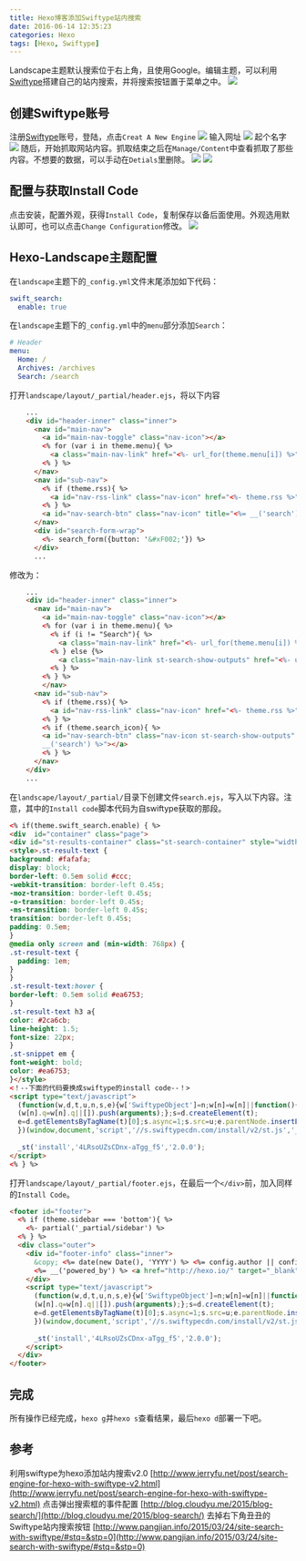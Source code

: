 ```yaml
---
title: Hexo博客添加Swiftype站内搜索
date: 2016-06-14 12:35:23
categories: Hexo
tags: [Hexo, Swiftype]
---
```


Landscape主题默认搜索位于右上角，且使用Google。编辑主题，可以利用[Swiftype](https://swiftype.com)搭建自己的站内搜索，并将搜索按钮置于菜单之中。
![](/add-swiftype-search/search.png)
<!-- more -->
<!-- toc -->
## 创建Swiftype账号
注册[Swiftype](https://swiftype.com)账号，登陆，点击`Creat A New Engine`
![](add-swiftype-search/creat_engine.png)
输入网址
![](add-swiftype-search/type_url.png)
起个名字
![](add-swiftype-search/engine_name.png)
随后，开始抓取网站内容。抓取结束之后在`Manage/Content`中查看抓取了那些内容。不想要的数据，可以手动在`Detials`里删除。
![](add-swiftype-search/manage.png)
![](add-swiftype-search/content.png)

## 配置与获取Install Code
点击安装，配置外观，获得`Install Code`，复制保存以备后面使用。外观选用默认即可，也可以点击`Change Configuration`修改。
![](add-swiftype-search/install.png)

## Hexo-Landscape主题配置
在`landscape`主题下的`_config.yml`文件末尾添加如下代码：
``` yml
swift_search:
  enable: true
```
在`landscape`主题下的`_config.yml`中的`menu`部分添加`Search`：
``` yml
# Header
menu:
  Home: /
  Archives: /archives
  Search: /search
```
打开`landscape/layout/_partial/header.ejs`，将以下内容
``` html
    ...
    <div id="header-inner" class="inner">
      <nav id="main-nav">
        <a id="main-nav-toggle" class="nav-icon"></a>
        <% for (var i in theme.menu){ %>
          <a class="main-nav-link" href="<%- url_for(theme.menu[i]) %>"><%= i %></a>
        <% } %>
      </nav>
      <nav id="sub-nav">
        <% if (theme.rss){ %>
          <a id="nav-rss-link" class="nav-icon" href="<%- theme.rss %>" title="<%= __('rss_feed') %>"></a>
        <% } %>
        <a id="nav-search-btn" class="nav-icon" title="<%= __('search') %>"></a>
      </nav>
      <div id="search-form-wrap">
        <%- search_form({button: '&#xF002;'}) %>
      </div>
      ...
```
修改为：
``` html
    ...
    <div id="header-inner" class="inner">
      <nav id="main-nav">
        <a id="main-nav-toggle" class="nav-icon"></a>
        <% for (var i in theme.menu){ %>
          <% if (i != "Search"){ %>
            <a class="main-nav-link" href="<%- url_for(theme.menu[i]) %>"><%= i %></a>
          <% } else {%>
            <a class="main-nav-link st-search-show-outputs" href="<%- url_for(theme.menu[i]) %>"><%= i %></a>
          <% } %>
        <% } %>
        </nav>
      <nav id="sub-nav">
        <% if (theme.rss){ %>
          <a id="nav-rss-link" class="nav-icon" href="<%- theme.rss %>" title="<%= __('rss_feed') %>"></a>
        <% } %>
        <% if (theme.search_icon){ %>
        <a id="nav-search-btn" class="nav-icon st-search-show-outputs" title="<%= 
        __('search') %>"></a>
        <% } %>
      </nav>
    </div>
    ...
```
在`landscape/layout/_partial/`目录下创建文件`search.ejs`，写入以下内容。注意，其中的`Install code`脚本代码为自swiftype获取的那段。
``` html
<% if(theme.swift_search.enable) { %>
<div  id="container" class="page">
<div id="st-results-container" class="st-search-container" style="width:80%"> Searching... Please Wait</div>
<style>.st-result-text {
background: #fafafa;
display: block;
border-left: 0.5em solid #ccc;
-webkit-transition: border-left 0.45s;
-moz-transition: border-left 0.45s;
-o-transition: border-left 0.45s;
-ms-transition: border-left 0.45s;
transition: border-left 0.45s;
padding: 0.5em;
}
@media only screen and (min-width: 768px) {
.st-result-text {
  padding: 1em;
}
}
.st-result-text:hover {
border-left: 0.5em solid #ea6753;
}
.st-result-text h3 a{
color: #2ca6cb;
line-height: 1.5;
font-size: 22px;
}
.st-snippet em {
font-weight: bold;
color: #ea6753;
}</style>
<！--下面的代码要换成swiftype的install code--！>
<script type="text/javascript">
  (function(w,d,t,u,n,s,e){w['SwiftypeObject']=n;w[n]=w[n]||function(){
  (w[n].q=w[n].q||[]).push(arguments);};s=d.createElement(t);
  e=d.getElementsByTagName(t)[0];s.async=1;s.src=u;e.parentNode.insertBefore(s,e);
  })(window,document,'script','//s.swiftypecdn.com/install/v2/st.js','_st');
  
  _st('install','4LRsoUZsCDnx-aTgg_f5','2.0.0');
</script>
<% } %>
```
打开`landscape/layout/_partial/footer.ejs`，在最后一个`</div>`前，加入同样的`Install Code`。
``` html
<footer id="footer">
  <% if (theme.sidebar === 'bottom'){ %>
    <%- partial('_partial/sidebar') %>
  <% } %>
  <div class="outer">
    <div id="footer-info" class="inner">
      &copy; <%= date(new Date(), 'YYYY') %> <%= config.author || config.title %><br>
      <%= __('powered_by') %> <a href="http://hexo.io/" target="_blank">Hexo</a>
    </div>
    <script type="text/javascript">
      (function(w,d,t,u,n,s,e){w['SwiftypeObject']=n;w[n]=w[n]||function(){
      (w[n].q=w[n].q||[]).push(arguments);};s=d.createElement(t);
      e=d.getElementsByTagName(t)[0];s.async=1;s.src=u;e.parentNode.insertBefore(s,e);
      })(window,document,'script','//s.swiftypecdn.com/install/v2/st.js','_st');
      
      _st('install','4LRsoUZsCDnx-aTgg_f5','2.0.0');
    </script>
  </div>
</footer>
```

## 完成
所有操作已经完成，`hexo g`并`hexo s`查看结果，最后`hexo d`部署一下吧。

## 参考
利用swiftype为hexo添加站内搜索v2.0
[http://www.jerryfu.net/post/search-engine-for-hexo-with-swiftype-v2.html](http://www.jerryfu.net/post/search-engine-for-hexo-with-swiftype-v2.html)
点击弹出搜索框的事件配置
[http://blog.cloudyu.me/2015/blog-search/](http://blog.cloudyu.me/2015/blog-search/)
去掉右下角丑丑的Swiftype站内搜索按钮
[http://www.pangjian.info/2015/03/24/site-search-with-swiftype/#stq=&stp=0](http://www.pangjian.info/2015/03/24/site-search-with-swiftype/#stq=&stp=0)
